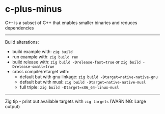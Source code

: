 # c-plus-minus
C+- is a subset of C++ that enables smaller binaries and reduces dependencies

------

Build alterations:

* build example with: `zig build`
* run example with: `zig build run`
* build release with: `zig build -Drelease-fast=true` or `zig build -Drelease-small=true`
* cross compile/retarget with: 
  * default but with gnu linkage: `zig build -Dtarget=native-native-gnu` 
  * default but with musl: `zig build -Dtarget=native-native-musl` 
  * full triple: `zig build -Dtarget=x86_64-linux-musl` 

-----

Zig tip - print out available targets with `zig targets` (WARNING: Large output)
